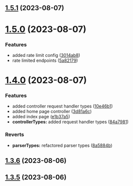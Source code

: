 ## [1.5.1](https://github.com/ghoshRitesh12/zoro.to-api/compare/v1.5.0...v1.5.1) (2023-08-07)



# [1.5.0](https://github.com/ghoshRitesh12/zoro.to-api/compare/v1.4.0...v1.5.0) (2023-08-07)


### Features

* added rate limit config ([3014ab8](https://github.com/ghoshRitesh12/zoro.to-api/commit/3014ab8ce41d0b11b56ab7c6c32bd0f5c75fee3c))
* rate limited endpoints ([5a82179](https://github.com/ghoshRitesh12/zoro.to-api/commit/5a82179174c63c67ce8371aa9628529dafd115b6))



# [1.4.0](https://github.com/ghoshRitesh12/zoro.to-api/compare/v1.3.6...v1.4.0) (2023-08-07)


### Features

* added controller request handler types ([10e46b1](https://github.com/ghoshRitesh12/zoro.to-api/commit/10e46b1002dcbbed5202936f1028fae550d9f765))
* added home page controller ([3d81a6c](https://github.com/ghoshRitesh12/zoro.to-api/commit/3d81a6c422ac4efd957961d190d7638ab0695062))
* added index page ([e1b37a5](https://github.com/ghoshRitesh12/zoro.to-api/commit/e1b37a5b5ee16632e6b32e72e65f6420492e27bc))
* **controllerTypes:** added request handler types ([84a7981](https://github.com/ghoshRitesh12/zoro.to-api/commit/84a79810c358dece1b3bd2b013a2d788ec100f44))


### Reverts

* **parserTypes:** refactored parser types ([8a5884b](https://github.com/ghoshRitesh12/zoro.to-api/commit/8a5884b75288ca6fa5870bc026b23d23e1625ebe))



## [1.3.6](https://github.com/ghoshRitesh12/zoro.to-api/compare/v1.3.5...v1.3.6) (2023-08-06)



## [1.3.5](https://github.com/ghoshRitesh12/zoro.to-api/compare/v1.3.4...v1.3.5) (2023-08-06)



